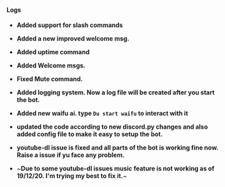 <h4> Logs </h4>

- **Added support for slash commands**

- **Added a new improved welcome msg.**

- **Added uptime command**

- **Added Welcome msgs.**
 
 - **Fixed Mute command.**
 
 - **Added logging system. Now a log file will be created after you start the bot.**

 - **Added new waifu ai. type ```Du start waifu``` to interact with it**

 - **updated the code according to new discord.py changes and also added config file to make it easy to setup the bot.**

 - **youtube-dl issue is fixed and all parts of the bot is working fine now. Raise a issue if yu face any problem.**

 - ~**Due to some youtube-dl issues music feature is not working as of 19/12/20. I'm trying my best to fix it.**~
